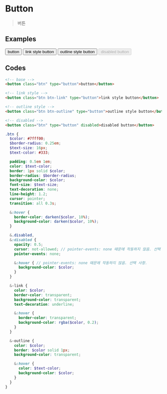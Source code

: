 # Button

> 버튼

## Examples

<div class="box">
  <button class="btn" type="button">button</button>
  <button class="btn btn-link" type="button">link style button</button>
  <button class="btn btn-outline" type="button">outline style button</button>
  <button class="btn" type="button" disabled>disabled button</button>
</div>

## Codes

<CodeGroup>
  <CodeGroupItem title="html">

```html
<!-- base -->
<button class="btn" type="button">button</button>

<!-- link style -->
<button class="btn btn-link" type="button">link style button</button>

<!-- outline style -->
<button class="btn btn-outline" type="button">outline style button</button>

<!-- disabled -->
<button class="btn" type="button" disabled>disabled button</button>
```

  </CodeGroupItem>
  <CodeGroupItem title="SCSS">

```scss
.btn {
  $color: #7fff00;
  $border-radius: 0.25em;
  $text-size: 16px;
  $text-color: #333;

  padding: 0.5em 1em;
  color: $text-color;
  border: 1px solid $color;
  border-radius: $border-radius;
  background-color: $color;
  font-size: $text-size;
  text-decoration: none;
  line-height: 1.2;
  cursor: pointer;
  transition: all 0.3s;

  &:hover {
    border-color: darken($color, 10%);
    background-color: darken($color, 10%);
  }

  &.disabled,
  &:disabled {
    opacity: 0.5;
    cursor: not-allowed; // pointer-events: none 때문에 작동하지 않음. 선택 사항.
    pointer-events: none;

    &:hover { // pointer-events: none 때문에 작동하지 않음. 선택 사항.
      background-color: $color;
    }
  }

  &-link {
    color: $color;
    border-color: transparent;
    background-color: transparent;
    text-decoration: underline;

    &:hover {
      border-color: transparent;
      background-color: rgba($color, 0.2);
    }
  }

  &-outline {
    color: $color;
    border: $color solid 1px;
    background-color: transparent;

    &:hover {
      color: $text-color;
      background-color: $color;
    }
  }
}
```

  </CodeGroupItem>
</CodeGroup>
